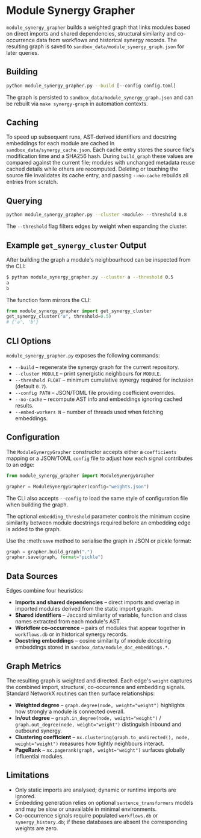 # Module Synergy Grapher

`module_synergy_grapher` builds a weighted graph that links modules based on direct
imports and shared dependencies, structural similarity and co-occurrence data from
workflows and historical synergy records.  The resulting graph is saved to
`sandbox_data/module_synergy_graph.json` for later queries.

## Building

```bash
python module_synergy_grapher.py --build [--config config.toml]
```

The graph is persisted to `sandbox_data/module_synergy_graph.json` and can be
rebuilt via `make synergy-graph` in automation contexts.

## Caching

To speed up subsequent runs, AST-derived identifiers and docstring embeddings
for each module are cached in `sandbox_data/synergy_cache.json`.  Each cache
entry stores the source file's modification time and a SHA256 hash.  During
`build_graph` these values are compared against the current file; modules with
unchanged metadata reuse cached details while others are recomputed.  Deleting
or touching the source file invalidates its cache entry, and passing
`--no-cache` rebuilds all entries from scratch.

## Querying

```bash
python module_synergy_grapher.py --cluster <module> --threshold 0.8
```

The `--threshold` flag filters edges by weight when expanding the cluster.

## Example `get_synergy_cluster` Output

After building the graph a module's neighbourhood can be inspected from the CLI:

```bash
$ python module_synergy_grapher.py --cluster a --threshold 0.5
a
b
```

The function form mirrors the CLI:

```python
from module_synergy_grapher import get_synergy_cluster
get_synergy_cluster("a", threshold=0.5)
# {'a', 'b'}
```

## CLI Options

`module_synergy_grapher.py` exposes the following commands:

* `--build` – regenerate the synergy graph for the current repository.
* `--cluster MODULE` – print synergistic neighbours for `MODULE`.
* `--threshold FLOAT` – minimum cumulative synergy required for inclusion (default `0.7`).
* `--config PATH` – JSON/TOML file providing coefficient overrides.
* `--no-cache` – recompute AST info and embeddings ignoring cached results.
* `--embed-workers N` – number of threads used when fetching embeddings.

## Configuration

The `ModuleSynergyGrapher` constructor accepts either a `coefficients` mapping
or a JSON/TOML `config` file to adjust how each signal contributes to an edge:

```python
from module_synergy_grapher import ModuleSynergyGrapher

grapher = ModuleSynergyGrapher(config="weights.json")
```

The CLI also accepts `--config` to load the same style of configuration file
when building the graph.

The optional `embedding_threshold` parameter controls the minimum cosine
similarity between module docstrings required before an embedding edge is
added to the graph.

Use the :meth:`save` method to serialise the graph in JSON or pickle format:

```python
graph = grapher.build_graph(".")
grapher.save(graph, format="pickle")
```

## Data Sources

Edges combine four heuristics:

* **Imports and shared dependencies** – direct imports and overlap in imported
  modules derived from the static import graph.
* **Shared identifiers** – Jaccard similarity of variable, function and class
  names extracted from each module's AST.
* **Workflow co-occurrence** – pairs of modules that appear together in
  `workflows.db` or in historical synergy records.
* **Docstring embeddings** – cosine similarity of module docstring embeddings
  stored in `sandbox_data/module_doc_embeddings.*`.

## Graph Metrics

The resulting graph is weighted and directed. Each edge's `weight` captures the
combined import, structural, co-occurrence and embedding signals. Standard
NetworkX routines can then surface relationships:

* **Weighted degree** – `graph.degree(node, weight="weight")` highlights how
  strongly a module is connected overall.
* **In/out degree** – `graph.in_degree(node, weight="weight")` /
  `graph.out_degree(node, weight="weight")` distinguish inbound and outbound
  synergy.
* **Clustering coefficient** – `nx.clustering(graph.to_undirected(), node, weight="weight")`
  measures how tightly neighbours interact.
* **PageRank** – `nx.pagerank(graph, weight="weight")` surfaces globally
  influential modules.

## Limitations

* Only static imports are analysed; dynamic or runtime imports are ignored.
* Embedding generation relies on optional `sentence_transformers` models and may
  be slow or unavailable in minimal environments.
* Co-occurrence signals require populated `workflows.db` or
  `synergy_history.db`; if these databases are absent the corresponding weights
  are zero.



